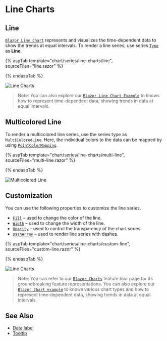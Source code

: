 # Line Charts

## Line

[`Blazor Line Chart`](https://www.syncfusion.com/blazor-components/blazor-charts/chart-types/line-chart) represents and visualizes the time-dependent data to show the trends at equal intervals. To render a line series, use series [`Type`](https://help.syncfusion.com/cr/blazor/Syncfusion.Blazor.Charts.ChartSeries.html#Syncfusion_Blazor_Charts_ChartSeries_Type) as **Line**.

{% aspTab template="chart/series/line-charts/line", sourceFiles="line.razor" %}

{% endaspTab %}

![Line Charts](../images/chart-types-images/line.png)

> Note: You can also explore our [`Blazor Line Chart Example`](https://blazor.syncfusion.com/demos/chart/line?theme=bootstrap4) to knows how to represent time-dependent data, showing trends in data at equal intervals.

## Multicolored Line

To render a multicolored line series, use the series type as `MultiColoredLine`.
Here, the individual colors to the data can be mapped by using [`PointColorMapping`](https://help.syncfusion.com/cr/blazor/Syncfusion.Blazor~Syncfusion.Blazor.Charts.ChartSeries~PointColorMapping.html).

{% aspTab template="chart/series/line-charts/multi-line", sourceFiles="multi-line.razor" %}

{% endaspTab %}

![Multicolored Line](../images/chart-types-images/multi-line.png)

## Customization

You can use the following properties to customize the line series.

* [`Fill`](https://help.syncfusion.com/cr/blazor/Syncfusion.Blazor~Syncfusion.Blazor.Charts.ChartSeries~Fill.html) – used to change the color of the line.
* [`Width`](https://help.syncfusion.com/cr/blazor/Syncfusion.Blazor~Syncfusion.Blazor.Charts.ChartSeries~Width.html) – used to change the width of the line.
* [`Opacity`](https://help.syncfusion.com/cr/blazor/Syncfusion.Blazor~Syncfusion.Blazor.Charts.ChartSeries~Opacity.html) – used to control the transparency of the chart series.
* [``DashArray``](https://help.syncfusion.com/cr/blazor/Syncfusion.Blazor~Syncfusion.Blazor.Charts.ChartSeries~DashArray.html) – used to render line series with dashes.

{% aspTab template="chart/series/line-charts/custom-line", sourceFiles="custom-line.razor" %}

{% endaspTab %}

![Line Charts](../images/chart-types-images/line-cus.png)

> Note: You can refer to our [`Blazor Charts`](https://www.syncfusion.com/blazor-components/blazor-charts) feature tour page for its groundbreaking feature representations. You can also explore our [`Blazor Chart example`](https://blazor.syncfusion.com/demos/chart/line?theme=bootstrap4) to knows various chart types and how to represent time-dependent data, showing trends in data at equal intervals.

## See Also

* [Data label](../data-labels)
* [Tooltip](../tool-tip)
